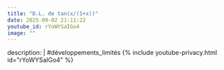 ```yaml
---
title: "D.L. de tan(x/(1+x))"
date: 2025-09-02 21:11:22 
youtube_id: rYoWYSaIGo4
image: ""
---
```

description: |
  #développements_limités
{% include youtube-privacy.html id="rYoWYSaIGo4" %}
